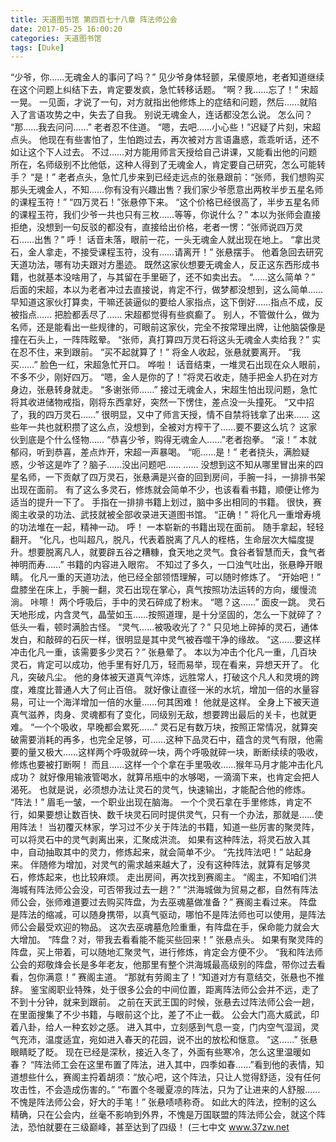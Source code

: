 ```yaml
---
title: 天道图书馆 第四百七十八章 阵法师公会
date: 2017-05-25 16:00:20
categories: 天道图书馆
tags: [Duke]
---
```


“少爷，你……无魂金人的事问了吗？”
见少爷身体轻颤，呆傻原地，老者知道继续在这个问题上纠结下去，肯定要发疯，急忙转移话题。
“啊？我……忘了！”
宋超一晃。
一见面，才说了一句，对方就指出他修炼上的症结和问题，然后……就陷入了言语攻势之中，失去了自我。
别说无魂金人，连话都没怎么说。
怎么问？
“那……我去问问……”
老者忍不住道。
“嗯，去吧……小心些！”迟疑了片刻，宋超点头。
他现在有些害怕了，生怕跑过去，再次被对方言语蛊惑，乖乖听话，还不如让这个下人过去。
不过……对方能用师言天授给自己讲课，又能看出他的问题所在，名师级别不比他低，这种人得到了无魂金人，肯定要自己研究，怎么可能转手？
“是！”
老者点头，急忙几步来到已经走远点的张悬跟前：“张师，我们想购买那头无魂金人，不知……你有没有兴趣出售？我们家少爷愿意出两枚半步五星名师的课程玉符！”
“四万灵石！”张悬停下来。
“这个价格已经很高了，半步五星名师的课程玉符，我们少爷一共也只有三枚……等等，你说什么？”
本以为张师会直接拒绝，没想到一句反驳的都没有，直接给出价格，老者一愣：“张师说四万灵石……出售？”
呼！
话音未落，眼前一花，一头无魂金人就出现在地上。
“拿出灵石，金人拿走，不接受课程玉符，没有……请离开！”
张悬摆手。
他着急回去研究天道功法，哪有功夫跟对方墨迹。
既然这家伙想要无魂金人，反正这东西形成书籍，也就基本没啥用了，与其留在手里砸了，还不如卖出去。
“……这么简单？”
后面的宋超，本以为老者冲过去直接说，肯定不行，做梦都没想到，这么简单……
早知道这家伙打算卖，干嘛还装逼似的要给人家指点，这下倒好……指点不成，反被指点……
把脸都丢尽了……
宋超都觉得有些疯癫了。
别人，不管做什么，做为名师，还是能看出一些规律的，可眼前这家伙，完全不按常理出牌，让他脑袋像是撞在石头上，一阵阵眩晕。
“张师，真打算四万灵石将这头无魂金人卖给我？”
实在忍不住，来到跟前。
“买不起就算了！”
将金人收起，张悬就要离开。
“我买……”
脸色一红，宋超急忙开口。
哗啦！
话音结束，一堆灵石出现在众人眼前，不多不少，刚好四万。
“嗯，金人是你的了！”将灵石收走，随手把金人扔在对方身边，张悬转身就走。
“多谢张师……”
接过无魂金人，宋超生怕出现问题，急忙将其收进储物戒指，刚将东西拿好，突然一下愣住，差点没一头撞死。
“又中招了，我的四万灵石……”
很明显，又中了师言天授，情不自禁将钱拿了出来……
这些年一共也就积攒了这么点，没想到，全被对方榨干了……要不要这么坑？
这家伙到底是个什么怪物……
“恭喜少爷，购得无魂金人……”老者抱拳。
“滚！”
本就郁闷，听到恭喜，差点炸开，宋超一声暴喝。
“呃……是！”
老者挠头，满脸疑惑，少爷这是咋了？脑子……没出问题吧……
……
没想到这不知从哪里冒出来的四星名师，一下贡献了四万灵石，张悬满是兴奋的回到房间，手腕一抖，一排排书架出现在面前。
有了这么多灵石，修炼就会简单不少，也该看看书籍，顺便让修为适当的提升一下了。
手指在一排排书籍上划过，脑中多出相同的书籍。
很快，赛阁主收录的功法、武技就被全部收录进天道图书馆。
“正确！”
将化凡一重增寿境的功法堆在一起，精神一动。
呼！
一本崭新的书籍出现在面前。
随手拿起，轻轻翻开。
“化凡，也叫超凡，脱凡，代表着脱离了凡人的桎梏，生命层次大幅度提升。想要脱离凡人，就要辟五谷之糟糠，食天地之灵气。食谷者智慧而夭，食气者神明而寿……”
书籍的内容进入眼帘。
不知过了多久，一口浊气吐出，张悬睁开眼睛。
化凡一重的天道功法，他已经全部领悟理解，可以随时修炼了。
“开始吧！”
盘膝坐在床上，手腕一翻，灵石出现在掌心，真气按照功法运转的方向，缓慢流淌。
咔嚓！
两个呼吸后，手中的灵石碎成了粉末。
“嗯？这……”
面皮一跳。
灵石天地形成，内含灵气，晶莹如玉……按照道理，是十分坚固的，怎么一下就碎了？
低头一看，顿时满脸古怪。
“灵气……被吸收光了？”
只见地上碎掉的灵石，通体发白，和敲碎的石灰一样，很明显是其中灵气被吞噬干净的缘故。
“这……要这样冲击化凡一重，该需要多少灵石？”
张悬晕了。
本以为冲击个化凡一重，几百块灵石，肯定可以成功，他手里有好几万，轻而易举，现在看来，异想天开了。
化凡，突破凡尘。
他的身体被天道真气淬炼，远胜常人，打破这个凡人和灵境的跨度，难度比普通人大了何止百倍。
就好像让直径一米的水坑，增加一倍的水量容易，可让一个海洋增加一倍的水量……何其困难！
他就是这样。
全身上下被天道真气滋养，肉身、灵魂都有了变化，同级别无敌，想要跨出最后的关卡，也就更难。
“一个个吸收，早晚都会累死……”
灵石足有数万块，按照正常情况，就算突破需要消耗的再多，也完全足够，可……这种下品灵石中，蕴含的灵气有限，他需要的量又极大……这样两个呼吸就碎一块，两个呼吸就碎一块，断断续续的吸收，修炼也要被打断啊！
而且……这样一个个拿在手里吸收……猴年马月才能冲击化凡成功？
就好像用输液管喝水，就算吊瓶中的水够喝，一滴滴下来，也肯定会把人渴死。
也就是说，必须想办法让灵石的灵气，快速输出，才能配合他的修炼。
“阵法！”
眉毛一皱，一个职业出现在脑海。
一个个灵石拿在手里修炼，肯定不行，如果要想让数百快、数千块灵石同时提供灵气，只有一个办法，那就是……使用阵法！
当初覆灭林家，学习过不少关于阵法的书籍，知道一些厉害的聚灵阵，可以将灵石中的灵气剥离出来，汇聚成洪流。
如果有这种阵法，将灵石放入其中，自动抽取其中的灵力，修炼起来，就会简单不少。
“先找阵法吧！”
站起身来。
伴随修为增加，对灵气的需求越来越大了，没有这种阵法，就算有足够灵石，修炼起来，也比较麻烦。
走出房间，再次找到赛阁主。
“阁主，不知咱们洪海城有阵法师公会没，可否带我过去一趟？”
“洪海城做为贸易之都，自然有阵法师公会，张师难道要过去购买阵盘，为去巫魂墓做准备？”
赛阁主看过来。
阵盘是阵法的缩减，可以随身携带，以真气驱动，哪怕不是阵法师也可以使用，是阵法师公会最受欢迎的物品。
这次去巫魂墓危险重重，有阵盘在手，保命能力就会大大增加。
“阵盘？对，带我去看看能不能买些回来！”
张悬点头。
如果有聚灵阵的阵盘，买上带着，可以随地汇聚灵气，进行修炼，肯定会方便不少。
“我和阵法师公会的郑敬烽会长是多年老友，他那里有整个洪海城最高级别的阵盘，带你过去看看，包你满意！”
赛阁主道。
“那就有劳阁主了！”知道对方有意结交，张悬也不推辞。
鉴宝阁职业特殊，处于很多公会的中间位置，距离阵法师公会并不远，走了不到十分钟，就来到跟前。
之前在天武王国的时候，张悬去过阵法师公会一趟，在里面搜集了不少书籍，与眼前这个比，差了不止一截。
公会大门高大威武，印着八卦，给人一种玄妙之感。
进入其中，立刻感到气息一变，门内空气湿润，灵气充沛，温度适宜，宛如进入春天的花园，说不出的放松和惬意。
“这……”
张悬眼睛眨了眨。
现在已经是深秋，接近入冬了，外面有些寒冷，怎么这里温暖如春？
“阵法师工会在这里布置了阵法，进入其中，四季如春……”看到他的表情，知道想些什么，赛阁主捋着胡须：“放心吧，这个阵法，只让人觉得舒适，没有任何攻击性，不会造成伤害的。”
“布置个冬暖夏凉的阵法，只为了让进来的人舒服……不愧是阵法师公会，好大的手笔！”
张悬啧啧称奇。
如此大的阵法，控制的这么精确，只在公会内，丝毫不影响到外界，不愧是万国联盟的阵法师公会，就这个阵法，恐怕就要在三级巅峰，甚至达到了四级！
(三七中文 www.37zw.net